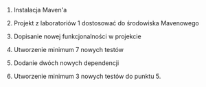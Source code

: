 1. Instalacja Maven'a

2. Projekt z laboratoriów 1 dostosować do środowiska Mavenowego

3. Dopisanie nowej funkcjonalności w projekcie

4. Utworzenie minimum 7 nowych testów

5. Dodanie dwóch nowych dependencji

6. Utworzenie minimum 3 nowych testów do punktu 5.
